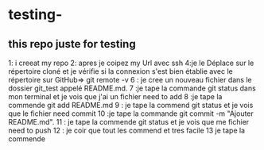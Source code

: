 # testing-
## this repo juste for testing
1: i creeat my repo 
2: apres je coipez my Url avec ssh
4:je le Déplace sur le répertoire cloné et je vérifie si la connexion s'est bien établie avec le répertoire sur GitHub=> git remote -v
6 : je cree un nouveau fichier dans le dossier git_test appelé README.md.
7 :je tape la commande git status dans mon terminal et je vois que j'ai un fichier need to add 
8 :je tape la commende git add README.md
9 : je tape la commend git status et je vois que le fichier need commit
10 :je tape la commande git commit -m "Ajouter README.md".
11 : je tape la commende git status et je vois que me fichier need to push
12 : je coir que tout les commend et tres facile 
13 je tape la commende 
